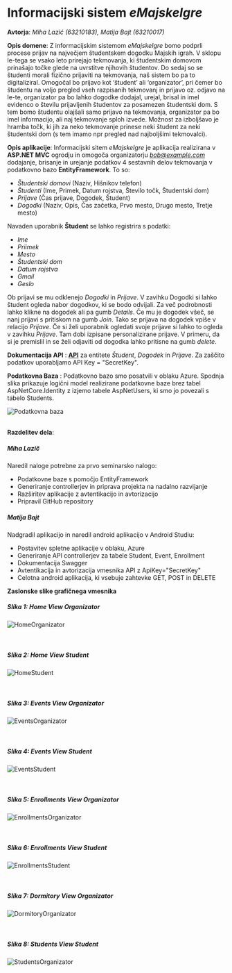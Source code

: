 # Informacijski sistem *eMajskeIgre*
**Avtorja**: *Miha Lazić (63210183), Matija Bajt (63210017)*

**Opis domene**: Z informacijskim sistemom *eMajskeIgre* bomo podprli procese prijav na največjem študentskem dogodku Majskih igrah. V sklopu le-tega se vsako leto prirejajo tekmovanja, ki študentskim domovom prinašajo točke glede na uvrstitve njihovih študentov. Do sedaj so se študenti morali fizično prijaviti na tekmovanja, naš sistem bo pa to digitaliziral. Omogočal bo prijavo kot ‘študent’ ali ‘organizator’, pri čemer bo študentu na voljo pregled vseh razpisanih tekmovanj in prijavo oz. odjavo na le-te, organizator pa bo lahko dogodke dodajal, urejal, brisal in imel evidenco o številu prijavljenih študentov za posamezen študentski dom. S tem bomo študentu olajšali samo prijavo na tekmovanja, organizator pa bo imel informacijo, ali naj tekmovanje sploh izvede. Možnost za izboljšavo je hramba točk, ki jih za neko tekmovanje prinese neki študent za neki študentski dom (s tem imamo npr pregled nad najboljšimi tekmovalci).

**Opis aplikacije**: Informacijski sitem *eMajskeIgre* je aplikacija realizirana v **ASP.NET MVC** ogrodju in omogoča organizatorju *bob@example.com* dodajanje, brisanje in urejanje podatkov 4 sestavnih delov tekmovanja v podatkovno bazo **EntityFramework**. To so:
- *Študentski domovi* (Naziv, Hišnikov telefon)
- *Študenti* (Ime, Primek, Datum rojstva, Število točk, Študentski dom)
- *Prijave* (Čas prijave, Dogodek, Študent)
- *Dogodki* (Naziv, Opis, Čas začetka, Prvo mesto, Drugo mesto, Tretje mesto)
  
Navaden uporabnik **Študent** se lahko registrira s podatki:
-  *Ime*
-  *Priimek*
-  *Mesto*
-  *Študentski dom*
-  *Datum rojstva*
-  *Gmail*
-  *Geslo*

Ob prijavi se mu odklenejo *Dogodki* in *Prijave*. V zavihku Dogodki si lahko študent ogleda nabor dogodkov, ki se bodo odvijali. Za več podrobnosti lahko klikne na dogodek ali pa gumb *Details*. Če mu je dogodek všeč, se nanj prijavi s pritiskom na gumb *Join*. Tako se prijava na dogodek vpiše v relacijo *Prijave*. Če si želi uporabnik ogledati svoje prijave si lahko to ogleda v zavihku *Prijave*. Tam dobi izpisane personalizirane prijave. V primeru, da si je premislil in se želi odjaviti od dogodka lahko pritisne na gumb *delete*.

**Dokumentacija API** : [**API**](https://emajskeigre.azurewebsites.net/swagger/index.html) za entitete *Študent*, *Dogodek* in *Prijave*. Za zaščito podatkov uporabljamo API Key = "SecretKey".

**Podatkovna Baza** : Podatkovno bazo smo posatvili v oblaku Azure. Spodnja slika prikazuje logični model realizirane podatkovne baze brez tabel AspNetCore.Identity z izjemo tabele AspNetUsers, ki smo jo povezali s tabelo Students.
<div>
  <img src="./images/PodatkovnaBaza.png" alt="Podatkovna baza" >
</div><br />

**Razdelitev dela**:
##### Miha Lazič 
Naredil naloge potrebne za prvo seminarsko nalogo:
-  Podatkovne baze s pomočjo EntityFramework
-  Generiranje controllerjev in priprava projekta na nadalno razvijanje
-  Razširitev aplikacije z avtentikacijo  in avtorizacijo
-  Pripravil GitHub repository
  

##### Matija Bajt 
Nadgradil aplikacijo in naredil android aplikacijo v Android Studiu:
-  Postavitev spletne aplikacije v oblaku, Azure
-  Generiranje API controllerjev za tabele Student, Event, Enrollment
-  Dokumentacija Swagger
-  Avtentikacija in avtorizacija vmesnika API z ApiKey="SecretKey"
-  Celotna android aplikacija, ki vsebuje zahtevke GET, POST in DELETE


  



**Zaslonske slike grafičnega vmesnika**

##### Slika 1: Home View Organizator

<div>
  <img src="./images/HomeOrganizator.png" alt="HomeOrganizator" >
  <br>
  <br>
  <br>
</div>

##### Slika 2: Home View Student

<div>
  <img src="./images/HomeStudent.png" alt="HomeStudent" >
  <br>
  <br>
  <br>
</div>

##### Slika 3: Events View Organizator

<div>
  <img src="./images/EventsOrganizator.png" alt="EventsOrganizator" >
  <br>
  <br>
  <br>
</div>

##### Slika 4: Events View Student

<div>
  <img src="./images/EventsStudent.png" alt="EventsStudent" >
  <br>
  <br>
  <br>
</div>

##### Slika 5: Enrollments View Organizator

<div>
  <img src="./images/EnrollmentsOrganizator.png" alt="EnrollmentsOrganizator" >
  <br>
  <br>
  <br>
</div>

##### Slika 6: Enrollments View Student

<div>
  <img src="./images/EnrollmentsStudent.png" alt="EnrollmentsStudent" >
  <br>
  <br>
  <br>
</div>

##### Slika 7: Dormitory View Organizator

<div>
  <img src="./images/DormitoryOrganizator.png" alt="DormitoryOrganizator" >
  <br>
  <br>
  <br>
</div>

##### Slika 8: Students View Student

<div>
  <img src="./images/StudentsOrganizator.png" alt="StudentsOrganizator" >
  <br>
</div>




